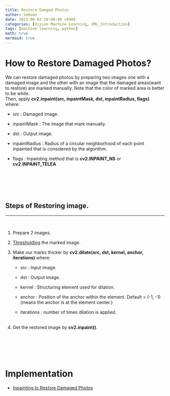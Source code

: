 ```yaml
---
title: Restore Damged Photos
author: SeHoon
date: 2023-06-03 20:09:00 +0900
categories: [Vision Machine Learning, VML_Introduction]
tags: [machine learning, python]
math: true
mermaid: true
---
```


# How to Restore Damaged Photos?
We can restore damaged photos by preparing two images one with a damaged image and the other with an image that the damaged areas(want to restore) are marked manually. Note that the color of marked area is better to be white.<br>
Then, apply **cv2.inpaint(src, inpaintMask, dst, inpaintRadius, flags)** where:<br>

+ src : Damaged image.

+ inpaintMask : The image that mark manually.

+ dst : Output image.

+ inpaintRadius : Radius of a circular neighborhood of each point inpainted that is considered by the algorithm.

+ flags : Inpainting method that is **cv2.INPAINT_NS** or **cv2.INPAINT_TELEA**

<br><br><br><br>

## Steps of Restoring image.
---
<br>

1. Prepare 2 images.

2. [Thresholding](https://csh970605.github.io/posts/Thresholding/) the marked image.

3. Make our marks thicker by **cv2.dilate(src, dst, kernel, anchor, iterations)** where: <br>

    + src : Input image.

    + dst : Output image.

    + kernel : Structuring element used for dilation.

    + anchor : Position of the anchor within the element. Default = (-1, -1)(means the anchor is at the element center.)

    + iterations : number of times dilation is applied.
    <br><br>

4. Get the restored image by **cv2.inpaint()**.

<br><br><br><br>

# Implementation

+ [Inpainting to Restore Damaged Photos](https://github.com/csh970605/Modern_Computer_Vision/blob/main/OpenCV/37.%20Inpainting%20to%20Restore%20Damaged%20Photos.ipynb)